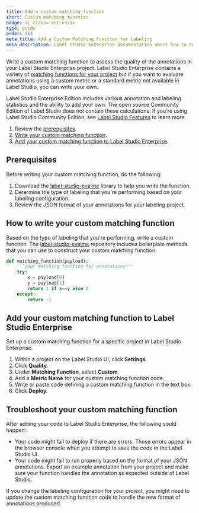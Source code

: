 ```yaml
---
title: Add a custom matching function
short: Custom matching function
badge: <i class='ent'></i>
type: guide
order: 414
meta_title: Add a Custom Matching Function for Labeling
meta_description: Label Studio Enterprise documentation about how to add a custom matching function to use for assessing annotator agreement or the quality of your annotation results for data labeling and machine learning projects.
---
```


Write a custom matching function to assess the quality of the annotations in your Label Studio Enterprise project. Label Studio Enterprise contains a variety of [matching functions for your project](stats.html) but if you want to evaluate annotations using a custom metric or a standard metric not available in Label Studio, you can write your own. 

<div class="enterprise"><p>
Label Studio Enterprise Edition includes various annotation and labeling statistics and the ability to add your own. The open source Community Edition of Label Studio does not contain these calculations. If you're using Label Studio Community Edition, see <a href="label_studio_compare.html">Label Studio Features</a> to learn more.
</p></div>

1. Review the [prerequisites](#Prerequisites).
2. [Write your custom matching function](#How-to-write-your-custom-matching-function).
3. [Add your custom matching function to Label Studio Enterprise](#Add-your-custom-matching-function-to-Label-Studio-Enterprise).

## Prerequisites

Before writing your custom matching function, do the following:
1. Download the [label-studio-evalme](https://github.com/heartexlabs/label-studio-evalme) library to help you write the function.
2. Determine the type of labeling that you're performing based on your labeling configuration.
3. Review the JSON format of your annotations for your labeling project.

## How to write your custom matching function

Based on the type of labeling that you're performing, write a custom function. The [label-studio-evalme](https://github.com/heartexlabs/label-studio-evalme) repository includes boilerplate methods that you can use to construct your custom matching function.

```python
def matching_function(payload):
    '''your matching function for annotations'''
    try:
        x = payload[0]
        y = payload[1]
        return 1 if x==y else 0
    except:
        return -1
```

## Add your custom matching function to Label Studio Enterprise

Set up a custom matching function for a specific project in Label Studio Enterprise. 

1. Within a project on the Label Studio UI, click **Settings**.
2. Click **Quality**.
3. Under **Matching Function**, select **Custom**.
4. Add a **Metric Name** for your custom matching function code.
5. Write or paste code defining a custom matching function in the text box.
6. Click **Deploy**.

## Troubleshoot your custom matching function

After adding your code to Label Studio Enterprise, the following could happen:

- Your code might fail to deploy if there are errors. Those errors appear in the browser console when you attempt to save the code in the Label Studio UI. 
- Your code might fail to run properly based on the format of your JSON annotations. Export an example annotation from your project and make sure your function handles the annotation as expected outside of Label Studio. 

If you change the labeling configuration for your project, you might need to update the custom matching function code to handle the new format of annotations produced.